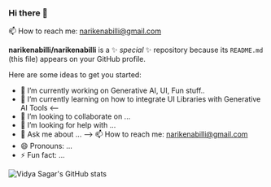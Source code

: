 ### Hi there 👋

📫 How to reach me: narikenabilli@gmail.com 

**narikenabilli/narikenabilli** is a ✨ _special_ ✨ repository because its `README.md` (this file) appears on your GitHub profile.

Here are some ideas to get you started:

- 🔭 I’m currently working on Generative AI, UI, Fun stuff..
- 🌱 I’m currently learning on how to integrate UI Libraries with Generative AI Tools
<--
- 👯 I’m looking to collaborate on ...
- 🤔 I’m looking for help with ...
- 💬 Ask me about ...
  -->
📫 How to reach me: narikenabilli@gmail.com 
- 😄 Pronouns: ...
- ⚡ Fun fact: ...


![Vidya Sagar's GitHub stats](https://github-readme-stats.vercel.app/api?username=narikenabilli&theme=dark&show_icons=true)
